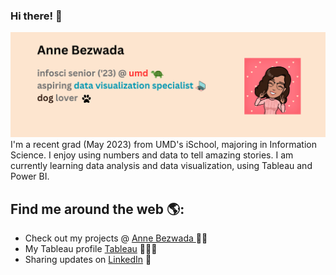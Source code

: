 ### Hi there! 👋

<img src="https://github.com/annebezwada/annebezwada/blob/main/Anne%20Bezwada%20Header%20(2).png" alt="banner that says Anne Bezwada - UMD senior, data viz. specialist, and dog lover alongside a cartoon illustration of Anne">
I'm a recent grad (May 2023) from  UMD's iSchool, majoring in Information Science. I enjoy using numbers and data to tell amazing stories. I am currently learning data analysis and data visualization, using Tableau and Power BI. 


## Find me around the web 🌎:
- Check out my projects @ <a href="https://www.annebezwada.com"> Anne Bezwada </a> ✍🏾
- My Tableau profile <a href="https://public.tableau.com/app/profile/anne.b.3216"> Tableau</a> 👩🏽‍💻
- Sharing updates on <a href="https://www.linkedin.com/in/anne-bezwada/">LinkedIn</a> 💼
